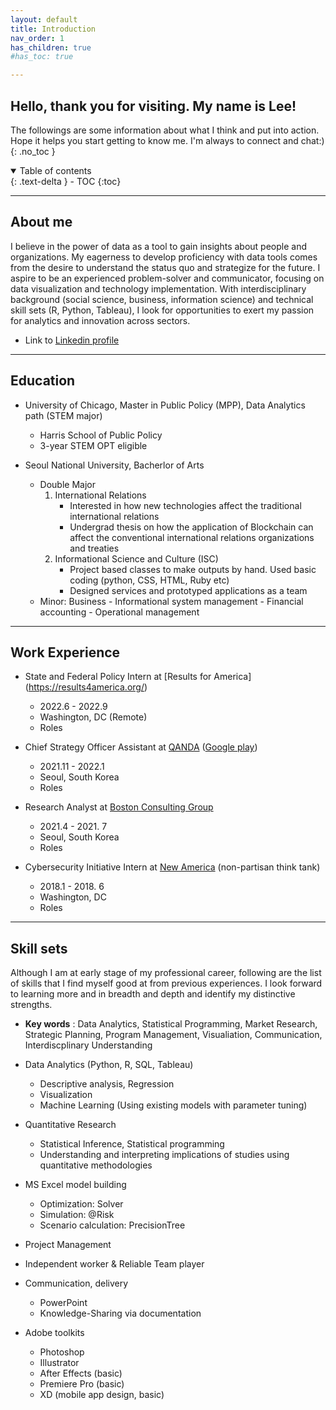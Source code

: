 ```yaml
---
layout: default
title: Introduction
nav_order: 1
has_children: true
#has_toc: true

---
```


## Hello, thank you for visiting. My name is Lee!
The followings are some information about what I think and put into action. Hope it helps you start getting to know me. I'm always to connect and chat:)
{: .no_toc }

<details open markdown="block">
  <summary>
    Table of contents
  </summary>
  {: .text-delta }
- TOC
{:toc}
</details>

---

## About me

I believe in the power of data as a tool to gain insights about people and organizations. My eagerness to develop proficiency with data tools comes from the desire to understand the status quo and strategize for the future. I aspire to be an experienced problem-solver and communicator, focusing on data visualization and technology implementation. With interdisciplinary background (social science, business, information science) and technical skill sets (R, Python, Tableau), I look for opportunities to exert my passion for analytics and innovation across sectors.

* Link to [Linkedin profile](https://www.linkedin.com/in/lee-kyung-ko/)

----

## Education
- University of Chicago, Master in Public Policy (MPP), Data Analytics path (STEM major)
  - Harris School of Public Policy
  - 3-year STEM OPT eligible

- Seoul National University, Bacherlor of Arts
  - Double Major
    1. International Relations
        - Interested in how new technologies affect the traditional international relations
        - Undergrad thesis on how the application of Blockchain can affect the conventional international relations organizations and treaties
    3. Informational Science and Culture (ISC) 
        - Project based classes to make outputs by hand. Used basic coding (python, CSS, HTML, Ruby etc)
        - Designed services and prototyped applications as a team
  - Minor: Business
        - Informational system management
        - Financial accounting
        - Operational management

---

## Work Experience
- State and Federal Policy Intern at [Results for America] (https://results4america.org/) 
   - 2022.6 - 2022.9
   - Washington, DC (Remote)
   - Roles
   
- Chief Strategy Officer Assistant at [QANDA](https://qanda.ai/en) ([Google play](https://play.google.com/store/apps/details?id=com.mathpresso.qanda&hl=en_US&gl=US)) 
   - 2021.11 - 2022.1
   - Seoul, South Korea
   - Roles

- Research Analyst at [Boston Consulting Group](https://www.bcg.com/) 
   - 2021.4 - 2021. 7
   - Seoul, South Korea
   - Roles

- Cybersecurity Initiative Intern at [New America](https://www.newamerica.org/) (non-partisan think tank) 
   - 2018.1 - 2018. 6
   - Washington, DC
   - Roles

---

## Skill sets

Although I am at early stage of my professional career, following are the list of skills that I find myself good at from previous experiences.
I look forward to learning more and in breadth and depth and identify my distinctive strengths.

* **Key words**
: Data Analytics, Statistical Programming, Market Research, Strategic Planning, Program Management, Visualiation, Communication, Interdiscplinary Understanding

- Data Analytics (Python, R, SQL, Tableau)
  - Descriptive analysis, Regression
  - Visualization 
  - Machine Learning (Using existing models with parameter tuning)

- Quantitative Research
  - Statistical Inference, Statistical programming
  - Understanding and interpreting implications of studies using quantitative methodologies

- MS Excel model building
  - Optimization: Solver
  - Simulation: @Risk
  - Scenario calculation: PrecisionTree 

- Project Management

- Independent worker & Reliable Team player

- Communication, delivery
  - PowerPoint
  - Knowledge-Sharing via documentation
 
- Adobe toolkits
  - Photoshop
  - Illustrator
  - After Effects (basic)
  - Premiere Pro (basic)
  - XD (mobile app design, basic)








 
